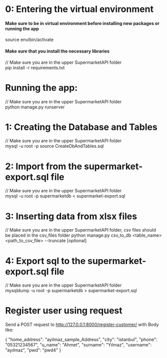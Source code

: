 # 0: Entering the virtual environment 
#### Make sure to be in virtual environment before installing new packages or running the app
source env/bin/activate
#### Make sure that you install the necessary libraries 
// Make sure you are in the upper SupermarketAPI folder\
pip install -r requirements.txt

# Running the app:
// Make sure you are in the upper SupermarketAPI folder\
python manage.py runserver

# 1: Creating the Database and Tables
// Make sure you are in the upper SupermarketAPI folder\
mysql -u root -p source CreateDbAndTables.sql

# 2: Import from the supermarket-export.sql file
// Make sure you are in the upper SupermarketAPI folder\
mysql -u root -p supermarketdb < supermarket-export.sql

# 3: Inserting data from xlsx files
// Make sure you are in the upper SupermarketAPI folder, csv files should be placed in the csv_files folder
python manage.py csv_to_db <table_name> <path_to_csv_file> --truncate [optional]

# 4: Export sql to the supermarket-export.sql file
// Make sure you are in the upper SupermarketAPI folder\
mysqldump -u root -p supermarketdb > supermarket-export.sql

# Register user using request
Send a POST request to http://127.0.0.1:8000/register-customer/ with Body like:

{
    "home_address": "ayilmaz_sample_Address",
    "city": "istanbul",
    "phone": "05321234567",
    "u_name": "Ahmet",
    "surname": "Yılmaz",
    "username": "ayılmaz",
    "pwd": "pwd4"
}
